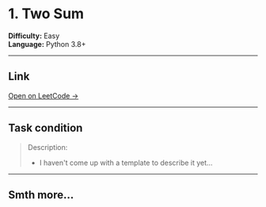# 1. Two Sum

**Difficulty:** Easy  
**Language:** Python 3.8+

---

## Link

[Open on LeetCode →](https://leetcode.com/problems/two-sum/)

---

## Task condition

> Description:
> - I haven't come up with a template to describe it yet...

---

## Smth more...
